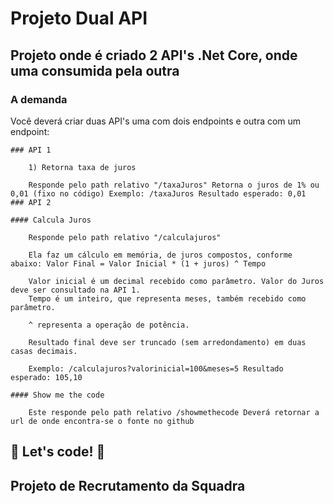 # Projeto Dual API
 ## Projeto onde é criado 2 API's .Net Core, onde uma consumida pela outra

 ### A demanda
Você deverá criar duas API's uma com dois endpoints e outra com um endpoint:


    ### API 1

        1) Retorna taxa de juros

        Responde pelo path relativo "/taxaJuros" Retorna o juros de 1% ou 0,01 (fixo no código) Exemplo: /taxaJuros Resultado esperado: 0,01
    ### API 2

    #### Calcula Juros

        Responde pelo path relativo "/calculajuros"

        Ela faz um cálculo em memória, de juros compostos, conforme abaixo: Valor Final = Valor Inicial * (1 + juros) ^ Tempo

        Valor inicial é um decimal recebido como parâmetro. Valor do Juros deve ser consultado na API 1.
        Tempo é um inteiro, que representa meses, também recebido como parâmetro.

        ^ representa a operação de potência.

        Resultado final deve ser truncado (sem arredondamento) em duas casas decimais.

        Exemplo: /calculajuros?valorinicial=100&meses=5 Resultado esperado: 105,10

    #### Show me the code

        Este responde pelo path relativo /showmethecode Deverá retornar a url de onde encontra-se o fonte no github



 ## 🚀 Let's code! 🚀

  ## Projeto de Recrutamento da Squadra
